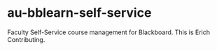 # au-bblearn-self-service
Faculty Self-Service course management for Blackboard.
This is Erich Contributing.
